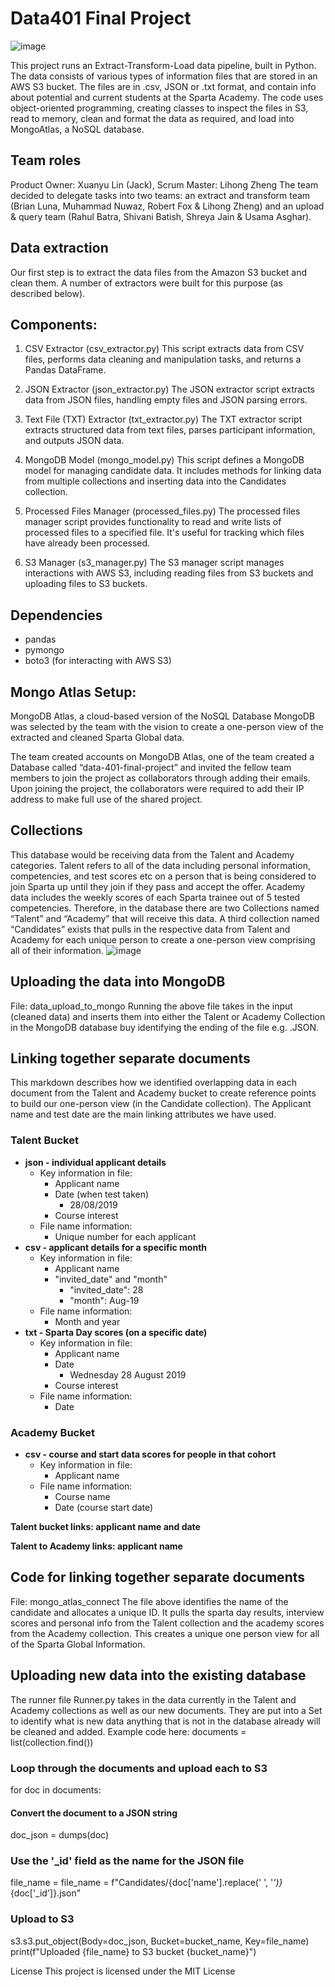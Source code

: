 # Data401 Final Project
![image](https://github.com/robbfox/Data401-proj/assets/65783110/cafb10c2-479d-49a3-8711-4373352d3352)

This project runs an Extract-Transform-Load data pipeline, built in Python. The data consists of various types of information files that are stored in an AWS S3 bucket. The files are in .csv, JSON or .txt format, and contain info about potential and current students at the Sparta Academy. The code uses object-oriented programming, creating classes to inspect the files in S3, read to memory, clean and format the data as required, and load into MongoAtlas, a NoSQL database. 

## Team roles
Product Owner: Xuanyu Lin (Jack), Scrum Master: Lihong Zheng
The team decided to delegate tasks into two teams: an extract and transform team (Brian Luna, Muhammad Nuwaz, Robert Fox & Lihong Zheng) and an upload & query team (Rahul Batra, Shivani Batish, Shreya Jain & Usama Asghar).

## Data extraction
Our first step is to extract the data files from the Amazon S3 bucket and clean them. A number of extractors were built for this purpose (as described below). 

## Components:
1. CSV Extractor (csv_extractor.py)
This script extracts data from CSV files, performs data cleaning and manipulation tasks, and returns a Pandas DataFrame.

2. JSON Extractor (json_extractor.py)
The JSON extractor script extracts data from JSON files, handling empty files and JSON parsing errors.

3. Text File (TXT) Extractor (txt_extractor.py)
The TXT extractor script extracts structured data from text files, parses participant information, and outputs JSON data.

4. MongoDB Model (mongo_model.py)
This script defines a MongoDB model for managing candidate data. It includes methods for linking data from multiple collections and inserting data into the Candidates collection.

5. Processed Files Manager (processed_files.py)
The processed files manager script provides functionality to read and write lists of processed files to a specified file. It's useful for tracking which files have already been processed.

6. S3 Manager (s3_manager.py)
The S3 manager script manages interactions with AWS S3, including reading files from S3 buckets and uploading files to S3 buckets.

## Dependencies
* pandas
* pymongo
* boto3 (for interacting with AWS S3)

## Mongo Atlas Setup:
MongoDB Atlas, a cloud-based version of the NoSQL Database MongoDB was selected by the team with the vision to create a one-person view of the extracted and cleaned Sparta Global data.
 
The team created accounts on MongoDB Atlas, one of the team created a Database called “data-401-final-project” and invited the fellow team members to join the project as collaborators through adding their emails. Upon joining the project, the collaborators were required to add their IP address to make full use of the shared project.
 
## Collections
This database would be receiving data from the Talent and Academy categories. Talent refers to all of the data including personal information, competencies, and test scores etc on a person that is being considered to join Sparta up until they join if they pass and accept the offer. Academy data includes the weekly scores of each Sparta trainee out of 5 tested competencies. Therefore, in the database there are two Collections named “Talent” and “Academy” that will receive this data. A third collection named “Candidates” exists that pulls in the respective data from Talent and Academy for each unique person to create a one-person view comprising all of their information.
![image](https://github.com/robbfox/Data401-proj/assets/65783110/d569666d-784f-4e9e-b7b8-4968bf5b72dc)

## Uploading the data into MongoDB
File: data_upload_to_mongo
Running the above file takes in the input (cleaned data) and inserts them into either the Talent or Academy Collection in the MongoDB database buy identifying the ending of the file e.g. .JSON.

## Linking together separate documents
This markdown describes how we identified overlapping data in each document from the Talent and Academy bucket to create reference points to build our one-person view (in the Candidate collection). The Applicant name and test date are the main linking attributes we have used.

### Talent Bucket
- **json - individual applicant details**
  - Key information in file:
    - Applicant name
    - Date (when test taken)
      - 28/08/2019
    - Course interest
  - File name information:
    - Unique number for each applicant
- **csv - applicant details for a specific month**
  - Key information in file:
    - Applicant name
    - "invited_date" and "month"
      - "invited_date": 28
      - "month": Aug-19
  - File name information:
    - Month and year
- **txt - Sparta Day scores (on a specific date)**
  - Key information in file:
    - Applicant name
    - Date
      - Wednesday 28 August 2019
    - Course interest
  - File name information:
    - Date

### Academy Bucket
- **csv - course and start data scores for people in that cohort**
  - Key information in file:
    - Applicant name
  - File name information:
    - Course name
    - Date (course start date)

**Talent bucket links: applicant name and date**

**Talent to Academy links: applicant name**

## Code for linking together separate documents
File: mongo_atlas_connect
The file above identifies the name of the candidate and allocates a unique ID. It pulls the sparta day results, interview scores and personal info from the Talent collection and the academy scores from the Academy collection. This creates a unique one person view for all of the Sparta Global Information. 


## Uploading new data into the existing database
The runner file Runner.py takes in the data currently in the Talent and Academy collections as well as our new documents. They are put into a Set to identify what is new data anything that is not in the database already will be cleaned and added. 
Example code here: 
documents = list(collection.find())

### Loop through the documents and upload each to S3
for doc in documents:
#### Convert the document to a JSON string
doc_json = dumps(doc)

### Use the '_id' field as the name for the JSON file
file_name = file_name = f"Candidates/{doc['name'].replace(' ', '_')}_{doc['_id']}.json"

### Upload to S3
s3.s3.put_object(Body=doc_json, Bucket=bucket_name, Key=file_name)
print(f"Uploaded {file_name} to S3 bucket {bucket_name}")




License
This project is licensed under the MIT License
